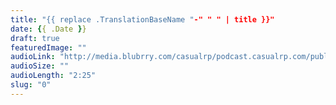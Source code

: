 ```yaml
---
title: "{{ replace .TranslationBaseName "-" " " | title }}"
date: {{ .Date }}
draft: true
featuredImage: ""
audioLink: "http://media.blubrry.com/casualrp/podcast.casualrp.com/public/"
audioSize: ""
audioLength: "2:25"
slug: "0"
---
```


